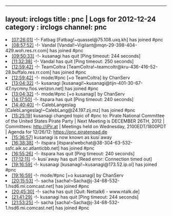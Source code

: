 
---
layout: irclogs
title : pnc | Logs for 2012-12-24
category : irclogs
channel: pnc
---
<li class="logitem"><a href="#07:26:01" name="07:26:01" class="time">[07:26:01]</a> -!- <span class="join">Fatbag</span> [Fatbag!~quassel@75.108.uxq.kh] has joined #pnc </li>
<li class="logitem"><a href="#08:57:52" name="08:57:52" class="time">[08:57:52]</a> -!- <span class="join">Vandal</span> [Vandal!~Vigilant@mqn-29-398-404-429.woh.res.rr.com] has joined #pnc </li>
<li class="logitem"><a href="#09:50:33" name="09:50:33" class="time">[09:50:33]</a> -!- <span class="quit">kusanagi</span> has quit [Ping timeout: 244 seconds] </li>
<li class="logitem"><a href="#11:32:38" name="11:32:38" class="time">[11:32:38]</a> -!- <span class="quit">Vandal</span> has quit [Ping timeout: 250 seconds] </li>
<li class="logitem"><a href="#12:59:42" name="12:59:42" class="time">[12:59:42]</a> -!- <span class="join">TeamColtra</span> [TeamColtra!~teamcoltr@kru-436-416-52-28.buffalo.res.rr.com] has joined #pnc </li>
<li class="logitem"><a href="#12:59:42" name="12:59:42" class="time">[12:59:42]</a> -!- mode/<span class="mode">#pnc</span> [+o TeamColtra] by ChanServ </li>
<li class="logitem"><a href="#13:04:32" name="13:04:32" class="time">[13:04:32]</a> -!- <span class="join">kusanagi</span> [kusanagi!~kusanagi@tijn-401-30-67-47.nycmny.fios.verizon.net] has joined #pnc </li>
<li class="logitem"><a href="#13:04:32" name="13:04:32" class="time">[13:04:32]</a> -!- mode/<span class="mode">#pnc</span> [+o kusanagi] by ChanServ </li>
<li class="logitem"><a href="#14:17:50" name="14:17:50" class="time">[14:17:50]</a> -!- <span class="quit">itspara</span> has quit [Ping timeout: 240 seconds] </li>
<li class="logitem"><a href="#14:40:40" name="14:40:40" class="time">[14:40:40]</a> -!- <span class="join">CalebLangeslag</span> [CalebLangeslag!~CalebLang@24.197.zij.mz] has joined #pnc </li>
<li class="logitem"><a href="#15:25:19" name="15:25:19" class="time">[15:25:19]</a> <span class="topic">kusanagi</span> changed topic of <span class="topic">#pnc</span> to: Pirate National Committee of the United States Pirate Party | Next Meeting is DECEMBER 26TH, 2012 | Committees: <a href="http://iPir.at/committee" target="_blank">http://iPir.at</a> | Meetings held on Wednesday, 2100EDT/1800PDT | Agenda for 12/26/12: <a href="https://pnc.piratenpad.de/PNC-12-26-12" target="_blank">https://pnc.piratenpad.de</a> </li>
<li class="logitem"><a href="#15:36:57" name="15:36:57" class="time">[15:36:57]</a> <span class="nick">kusanagi</span> is now known as <span class="nick">kusi`away</span> </li>
<li class="logitem"><a href="#16:38:38" name="16:38:38" class="time">[16:38:38]</a> -!- <span class="join">itspara</span> [itspara!webchat@38-304-63-532-ssfc.aik.sc.atlanticbb.net] has joined #pnc </li>
<li class="logitem"><a href="#16:55:26" name="16:55:26" class="time">[16:55:26]</a> -!- <span class="quit">itspara</span> has quit [Ping timeout: 240 seconds] </li>
<li class="logitem"><a href="#17:12:11" name="17:12:11" class="time">[17:12:11]</a> -!- <span class="quit">kusi`away</span> has quit [Read error: Connection timed out] </li>
<li class="logitem"><a href="#19:16:59" name="19:16:59" class="time">[19:16:59]</a> -!- <span class="join">kusanagi</span> [kusanagi!~kusanagi@173.52.ip.ol] has joined #pnc </li>
<li class="logitem"><a href="#19:16:59" name="19:16:59" class="time">[19:16:59]</a> -!- mode/<span class="mode">#pnc</span> [+o kusanagi] by ChanServ </li>
<li class="logitem"><a href="#20:15:53" name="20:15:53" class="time">[20:15:53]</a> -!- <span class="join">sacha</span> [sacha!~Sacha@j-34-68-532-1.hsd6.mi.comcast.net] has joined #pnc </li>
<li class="logitem"><a href="#20:45:30" name="20:45:30" class="time">[20:45:30]</a> -!- <span class="quit">sacha</span> has quit [Quit: Nettalk6 - www.ntalk.de] </li>
<li class="logitem"><a href="#21:41:29" name="21:41:29" class="time">[21:41:29]</a> -!- <span class="quit">kusanagi</span> has quit [Ping timeout: 244 seconds] </li>
<li class="logitem"><a href="#21:53:25" name="21:53:25" class="time">[21:53:25]</a> -!- <span class="join">sacha</span> [sacha!~Sacha@j-34-68-532-1.hsd6.mi.comcast.net] has joined #pnc </li>


